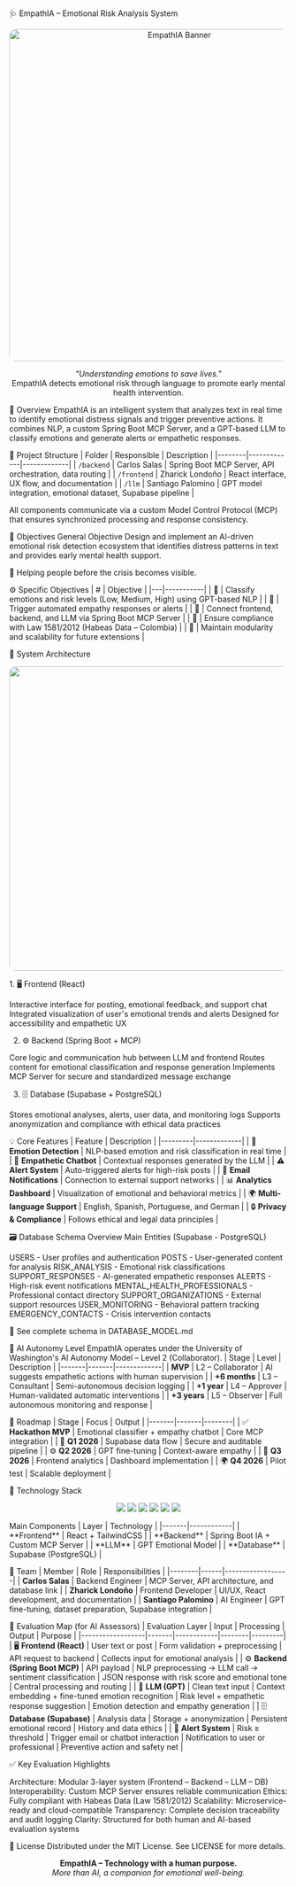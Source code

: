 🩺 EmpathIA – Emotional Risk Analysis System
<p align="center">
  <img src="https://i.pinimg.com/736x/7b/d1/ff/7bd1ff257306c2649d3da3e892a15b2d.jpg" alt="EmpathIA Banner" width="600px" style="border-radius: 12px;">
</p>
<p align="center">
  <em>"Understanding emotions to save lives."</em><br>
  EmpathIA detects emotional risk through language to promote early mental health intervention.
</p>

🧭 Overview
EmpathIA is an intelligent system that analyzes text in real time to identify emotional distress signals and trigger preventive actions. It combines NLP, a custom Spring Boot MCP Server, and a GPT-based LLM to classify emotions and generate alerts or empathetic responses.

🧩 Project Structure
| Folder | Responsible | Description |
|--------|-------------|-------------|
| `/backend` | Carlos Salas | Spring Boot MCP Server, API orchestration, data routing |
| `/frontend` | Zharick Londoño | React interface, UX flow, and documentation |
| `/llm` | Santiago Palomino | GPT model integration, emotional dataset, Supabase pipeline |

All components communicate via a custom Model Control Protocol (MCP) that ensures synchronized processing and response consistency.


🎯 Objectives
General Objective
Design and implement an AI-driven emotional risk detection ecosystem that identifies distress patterns in text and provides early mental health support.

💬 Helping people before the crisis becomes visible.

⚙️ Specific Objectives
| # | Objective |
|---|-----------|
| 🧠 | Classify emotions and risk levels (Low, Medium, High) using GPT-based NLP |
| 🤖 | Trigger automated empathy responses or alerts |
| 🧩 | Connect frontend, backend, and LLM via Spring Boot MCP Server |
| 🔐 | Ensure compliance with Law 1581/2012 (Habeas Data – Colombia) |
| 🚀 | Maintain modularity and scalability for future extensions |

🧠 System Architecture
<p align="center">
  <img src="https://i.pinimg.com/736x/f2/33/ab/f233ab9947ad5404bc338d1e4cb7ffbe.jpg" width="550px" style="border-radius: 12px;">
</p>
1. 🖥️ Frontend (React)

Interactive interface for posting, emotional feedback, and support chat
Integrated visualization of user's emotional trends and alerts
Designed for accessibility and empathetic UX

2. ⚙️ Backend (Spring Boot + MCP)

Core logic and communication hub between LLM and frontend
Routes content for emotional classification and response generation
Implements MCP Server for secure and standardized message exchange

3. 🗄️ Database (Supabase + PostgreSQL)

Stores emotional analyses, alerts, user data, and monitoring logs
Supports anonymization and compliance with ethical data practices


💡 Core Features
| Feature | Description |
|---------|-------------|
| 🧠 **Emotion Detection** | NLP-based emotion and risk classification in real time |
| 💬 **Empathetic Chatbot** | Contextual responses generated by the LLM |
| ⚠️ **Alert System** | Auto-triggered alerts for high-risk posts |
| 📧 **Email Notifications** | Connection to external support networks |
| 📊 **Analytics Dashboard** | Visualization of emotional and behavioral metrics |
| 🌍 **Multi-language Support** | English, Spanish, Portuguese, and German |
| 🔒 **Privacy & Compliance** | Follows ethical and legal data principles |

🗃️ Database Schema Overview
Main Entities (Supabase - PostgreSQL)

USERS - User profiles and authentication
POSTS - User-generated content for analysis
RISK_ANALYSIS - Emotional risk classifications
SUPPORT_RESPONSES - AI-generated empathetic responses
ALERTS - High-risk event notifications
MENTAL_HEALTH_PROFESSIONALS - Professional contact directory
SUPPORT_ORGANIZATIONS - External support resources
USER_MONITORING - Behavioral pattern tracking
EMERGENCY_CONTACTS - Crisis intervention contacts


📄 See complete schema in DATABASE_MODEL.md


🧩 AI Autonomy Level
EmpathIA operates under the University of Washington's AI Autonomy Model – Level 2 (Collaborator).
| Stage | Level | Description |
|-------|-------|-------------|
| **MVP** | L2 – Collaborator | AI suggests empathetic actions with human supervision |
| **+6 months** | L3 – Consultant | Semi-autonomous decision logging |
| **+1 year** | L4 – Approver | Human-validated automatic interventions |
| **+3 years** | L5 – Observer | Full autonomous monitoring and response |

🚀 Roadmap
| Stage | Focus | Output |
|-------|-------|--------|
| ✅ **Hackathon MVP** | Emotional classifier + empathy chatbot | Core MCP integration |
| 🧩 **Q1 2026** | Supabase data flow | Secure and auditable pipeline |
| ⚙️ **Q2 2026** | GPT fine-tuning | Context-aware empathy |
| 💬 **Q3 2026** | Frontend analytics | Dashboard implementation |
| 🌍 **Q4 2026** | Pilot test | Scalable deployment |

🧰 Technology Stack
<p align="center">
  <img src="https://img.shields.io/badge/Java-ED8B00?logo=openjdk&logoColor=white&style=for-the-badge">
  <img src="https://img.shields.io/badge/Spring_Boot-6DB33F?logo=springboot&logoColor=white&style=for-the-badge">
  <img src="https://img.shields.io/badge/React-20232A?logo=react&logoColor=61DAFB&style=for-the-badge">
  <img src="https://img.shields.io/badge/Supabase-3ECF8E?logo=supabase&logoColor=white&style=for-the-badge">
  <img src="https://img.shields.io/badge/PostgreSQL-316192?logo=postgresql&logoColor=white&style=for-the-badge">
  <img src="https://img.shields.io/badge/GPT-412991?logo=openai&logoColor=white&style=for-the-badge">
</p>
Main Components
| Layer | Technology |
|-------|------------|
| **Frontend** | React + TailwindCSS |
| **Backend** | Spring Boot IA + Custom MCP Server |
| **LLM** | GPT Emotional Model |
| **Database** | Supabase (PostgreSQL) |

👥 Team
| Member | Role | Responsibilities |
|--------|------|------------------|
| **Carlos Salas** | Backend Engineer | MCP Server, API architecture, and database link |
| **Zharick Londoño** | Frontend Developer | UI/UX, React development, and documentation |
| **Santiago Palomino** | AI Engineer | GPT fine-tuning, dataset preparation, Supabase integration |

🧮 Evaluation Map (for AI Assessors)
| Evaluation Layer | Input | Processing | Output | Purpose |
|------------------|-------|------------|--------|---------|
| 🖥️ **Frontend (React)** | User text or post | Form validation + preprocessing | API request to backend | Collects input for emotional analysis |
| ⚙️ **Backend (Spring Boot MCP)** | API payload | NLP preprocessing → LLM call → sentiment classification | JSON response with risk score and emotional tone | Central processing and routing |
| 🧠 **LLM (GPT)** | Clean text input | Context embedding + fine-tuned emotion recognition | Risk level + empathetic response suggestion | Emotion detection and empathy generation |
| 🗄️ **Database (Supabase)** | Analysis data | Storage + anonymization | Persistent emotional record | History and data ethics |
| 🚨 **Alert System** | Risk ≥ threshold | Trigger email or chatbot interaction | Notification to user or professional | Preventive action and safety net |

✅ Key Evaluation Highlights

Architecture: Modular 3-layer system (Frontend – Backend – LLM – DB)
Interoperability: Custom MCP Server ensures reliable communication
Ethics: Fully compliant with Habeas Data (Law 1581/2012)
Scalability: Microservice-ready and cloud-compatible
Transparency: Complete decision traceability and audit logging
Clarity: Structured for both human and AI-based evaluation systems


🧾 License
Distributed under the MIT License.
See LICENSE for more details.

<p align="center">
  <strong>EmpathIA – Technology with a human purpose.</strong><br>
  <em>More than AI, a companion for emotional well-being.</em>
</p>
